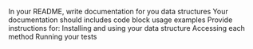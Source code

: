 In your README, write documentation for you data structures
Your documentation should includes code block usage examples
Provide instructions for:
Installing and using your data structure
Accessing each method
Running your tests